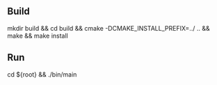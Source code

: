 ## Build
mkdir build && cd build && cmake -DCMAKE_INSTALL_PREFIX=../ .. && make && make install

## Run
cd ${root} && ./bin/main